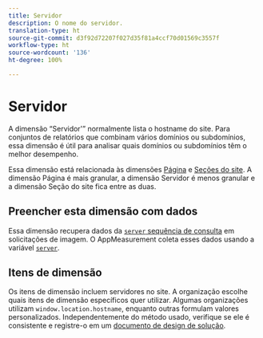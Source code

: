 ```yaml
---
title: Servidor
description: O nome do servidor.
translation-type: ht
source-git-commit: d3f92d72207f027d35f81a4ccf70d01569c3557f
workflow-type: ht
source-wordcount: '136'
ht-degree: 100%

---
```



# Servidor

A dimensão “Servidor&#39;” normalmente lista o hostname do site. Para conjuntos de relatórios que combinam vários domínios ou subdomínios, essa dimensão é útil para analisar quais domínios ou subdomínios têm o melhor desempenho.

Essa dimensão está relacionada às dimensões [Página](page.md) e [Seções do site](site-section.md). A dimensão Página é mais granular, a dimensão Servidor é menos granular e a dimensão Seção do site fica entre as duas.

## Preencher esta dimensão com dados

Essa dimensão recupera dados da [`server` sequência de consulta](/help/implement/validate/query-parameters.md) em solicitações de imagem. O AppMeasurement coleta esses dados usando a variável [`server`](/help/implement/vars/page-vars/server.md).

## Itens de dimensão

Os itens de dimensão incluem servidores no site. A organização escolhe quais itens de dimensão específicos quer utilizar. Algumas organizações utilizam `window.location.hostname`, enquanto outras formulam valores personalizados. Independentemente do método usado, verifique se ele é consistente e registre-o em um [documento de design de solução](/help/implement/prepare/solution-design.md).
